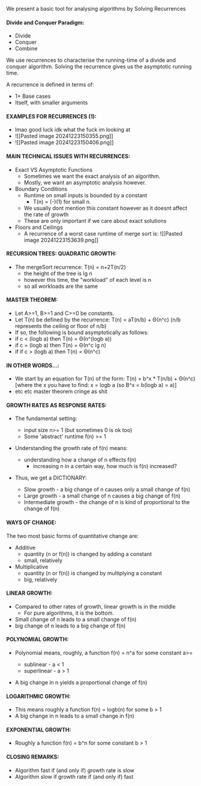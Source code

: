 We present a basic tool for analysing algorithms by Solving Recurrences
#### Divide and Conquer Paradigm:
- Divide
- Conquer
- Combine

We use recurrences to characterise the running-time of a divide and conquer algorithm. Solving the recurrence gives us the asymptotic running time.

A recurrence is defined in terms of:
- 1+ Base cases
- Itself, with smaller arguments

#### EXAMPLES FOR RECURRENCES (1):
- lmao good luck idk what the fuck im looking at
- ![[Pasted image 20241223150355.png]]
- ![[Pasted image 20241223150406.png]]

#### MAIN TECHNICAL ISSUES WITH RECURRENCES:
- Exact VS Asymptotic Functions
	- Sometimes we want the exact analysis of an algorithm.
	- Mostly, we want an asymptotic analysis however.
- Boundary Conditions
	- Runtime on small inputs is bounded by a constant
		- T(n) = (-)(1) for small n.
	- We usually dont mention this constant however as it doesnt affect the rate of growth
	- These are only important if we care about exact solutions
- Floors and Ceilings
	- A recurrence of a worst case runtime of merge sort is:
	![[Pasted image 20241223153639.png]]
#### RECURSION TREES: QUADRATIC GROWTH:
- The mergeSort recurrence:
	T(n) = n+2T(n/2)
	- the height of the tree is lg n
	- however this time, the "workload" of each level is n
	- so all workloads are the same

#### MASTER THEOREM:
- Let A>=1, B>=1 and C>=0 be constants.
- Let T(n) be defined by the recurrence:
	T(n) = aT(n/b) + Θ(n^c)
		(n/b represents the ceiling or floor of n/b)
- If so, the following is bound asymptotically as follows:
- if c < (logb a) then T(n) = Θ(n^(logb a))
- if c = (logb a)  then T(n) =  Θ(n^c lg n)
- if if c > (logb a) then T(n) =  Θ(n^c)

#### IN OTHER WORDS...:
- We start by an equation for T(n) of the form:
	T(n) = b^x * T(n/b) +  Θ(n^c)
	[where the x you have to find: x = logb a (so B^x = b(logb a) = a)]
- etc etc master theorem cringe as shit

#### GROWTH RATES AS RESPONSE RATES:
- The fundamental setting:
	- input size n>= 1 (but sometimes 0 is ok too)
	- Some 'abstract' runtime f(n) >= 1

- Understanding the growth rate of f(n) means:
	- understanding how a change of n effects f(n)
		- increasing n in a certain way, how much is f(n) increased?
- Thus, we get a DICTIONARY:
	- Slow growth - a big change of n causes only a small change of f(n)
	- Large growth - a small change of n causes a big change of f(n)
	- Intermediate growth - the change of n is kind of proportional to the change of f(n)

#### WAYS OF CHANGE:
The two most basic forms of quantitative change are: 
- Additive 
	- quantity (n or f(n)) is changed by adding a constant
	- small, relatively
- Multiplicative
	- quantity (n or f(n)) is changed by multiplying a constant
	- big, relatively

#### LINEAR GROWTH:
- Compared to other rates of growth, linear growth is in the middle
	- For pure algorithms, it is the bottom.
- Small change of n leads to a small change of f(n)
- big change of n leads to a big change of f(n)

#### POLYNOMIAL GROWTH:
- Polynomial means, roughly, a function f(n) = n^a for some constant a>=
	- sublinear - a < 1
	- superlinear - a > 1

- A big change in n yields a proportional change of f(n)

#### LOGARITHMIC GROWTH:
- This means roughly a function f(n) = logb(n) for some b > 1
- A big change in n leads to a small change in f(n)

#### EXPONENTIAL GROWTH:
- Roughly a function f(n) = b^n for some constant b > 1

#### CLOSING REMARKS:
- Algorithm fast if (and only if) growth rate is slow
- Algorithm slow if growth rate if (and only if) fast